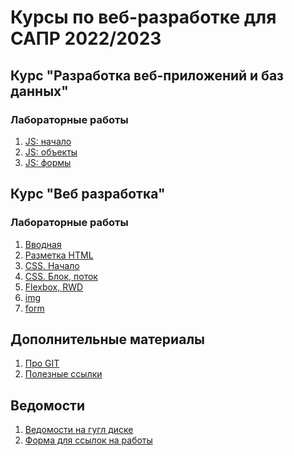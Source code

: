 # Курсы по веб-разработке для САПР 2022/2023

## Курс "Разработка веб-приложений и баз данных"

### Лабораторные работы

1. [JS: начало](labs/lab21.md)
1. [JS: объекты](labs/lab22.md)
1. [JS: формы](labs/lab23.md)

## Курс "Веб разработка"

### Лабораторные работы

1. [Вводная](labs/intro.md)
1. [Разметка HTML](labs/lab1.md)
1. [CSS. Начало](labs/lab2.md)
1. [CSS. Блок, поток](labs/lab3.md)
1. [Flexbox, RWD](labs/lab4.md)
1. [img](labs/lab5.md)
1. [form](labs/lab6.md)

## Дополнительные материалы

1. [Про GIT](material/git.md)
1. [Полезные ссылки](material/links.md)

## Ведомости

1. [Ведомости на гугл диске][def]
1. [Форма для ссылок на работы](https://forms.gle/4BjG9hQj1h3J9wuh8)

[def]: https://drive.google.com/drive/folders/1VNtI0n9q_ZMMyy5d9DdU04RAndX9rDle?usp=sharing
